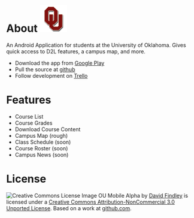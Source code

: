 # About ![OU Android Application Icon](https://github.com/ThinksInBits/OU-Mobile-App/raw/master/res/drawable-hdpi/ic_launcher.png)

An Android Application for students at the University of Oklahoma. Gives quick access to D2L features, a campus map, and more.

+ Download the app from [Google Play](https://play.google.com/store/apps/details?id=com.geared.ou "OU Mobile Alpha on Google Play")
+ Pull the source at [github](https://github.com/ThinksInBits/OU-Mobile-App "Github Repository")
+ Follow development on [Trello](https://trello.com/board/ou-app/4f1f697a28390abb75008a97)

# Features

+ Course List
+ Course Grades
+ Download Course Content
+ Campus Map (rough)
+ Class Schedule (soon)
+ Course Roster (soon)
+ Campus News (soon)

# License

![Creative Commons License Image](http://i.creativecommons.org/l/by-nc/3.0/88x31.png) OU Mobile Alpha by [David Findley](mailto:thefindley@gmail.com) is licensed under a [Creative Commons Attribution-NonCommercial 3.0 Unported License](http://creativecommons.org/licenses/by-nc/3.0/).
Based on a work at [github.com](https://github.com/ThinksInBits/OU-Mobile-App).